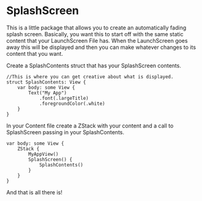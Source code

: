 # SplashScreen

This is a little package that allows you to create an automatically fading splash screen. Basically, you want this to start off with the same static content that your LaunchScreen File has. When the LaunchScreen goes away this will be displayed and then you can make whatever changes to its content that you want.


Create a SplashContents struct that has your SplashScreen contents.

```
//This is where you can get creative about what is displayed.
struct SplashContents: View {
    var body: some View {
        Text("My App")
            .font(.largeTitle)
            .foregroundColor(.white)
    }
}
```
In your Content file create a ZStack with your content and a call to SplashScreen passing in your SplashContents.

```
var body: some View {
    ZStack {
        MyAppView()
        SplashScreen() {
            SplashContents()
        }
    }
}
```

And that is all there is!
